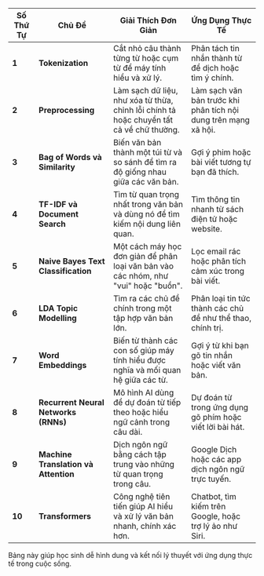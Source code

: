 

|**Số Thứ Tự**|**Chủ Đề**|**Giải Thích Đơn Giản**|**Ứng Dụng Thực Tế**|
|---|---|---|---|
|**1**|**Tokenization**|Cắt nhỏ câu thành từng từ hoặc cụm từ để máy tính hiểu và xử lý.|Phân tách tin nhắn thành từ để dịch hoặc tìm ý chính.|
|**2**|**Preprocessing**|Làm sạch dữ liệu, như xóa từ thừa, chỉnh lỗi chính tả hoặc chuyển tất cả về chữ thường.|Làm sạch văn bản trước khi phân tích nội dung trên mạng xã hội.|
|**3**|**Bag of Words và Similarity**|Biến văn bản thành một túi từ và so sánh để tìm ra độ giống nhau giữa các văn bản.|Gợi ý phim hoặc bài viết tương tự bạn đã thích.|
|**4**|**TF-IDF và Document Search**|Tìm từ quan trọng nhất trong văn bản và dùng nó để tìm kiếm nội dung liên quan.|Tìm thông tin nhanh từ sách điện tử hoặc website.|
|**5**|**Naive Bayes Text Classification**|Một cách máy học đơn giản để phân loại văn bản vào các nhóm, như "vui" hoặc "buồn".|Lọc email rác hoặc phân tích cảm xúc trong bài viết.|
|**6**|**LDA Topic Modelling**|Tìm ra các chủ đề chính trong một tập hợp văn bản lớn.|Phân loại tin tức thành các chủ đề như thể thao, chính trị.|
|**7**|**Word Embeddings**|Biến từ thành các con số giúp máy tính hiểu được nghĩa và mối quan hệ giữa các từ.|Gợi ý từ khi bạn gõ tin nhắn hoặc viết văn bản.|
|**8**|**Recurrent Neural Networks (RNNs)**|Mô hình AI dùng để dự đoán từ tiếp theo hoặc hiểu ngữ cảnh trong câu dài.|Dự đoán từ trong ứng dụng gõ phím hoặc viết lời bài hát.|
|**9**|**Machine Translation và Attention**|Dịch ngôn ngữ bằng cách tập trung vào những từ quan trọng trong câu.|Google Dịch hoặc các app dịch ngôn ngữ trực tuyến.|
|**10**|**Transformers**|Công nghệ tiên tiến giúp AI hiểu và xử lý văn bản nhanh, chính xác hơn.|Chatbot, tìm kiếm trên Google, hoặc trợ lý ảo như Siri.|

Bảng này giúp học sinh dễ hình dung và kết nối lý thuyết với ứng dụng thực tế trong cuộc sống.
